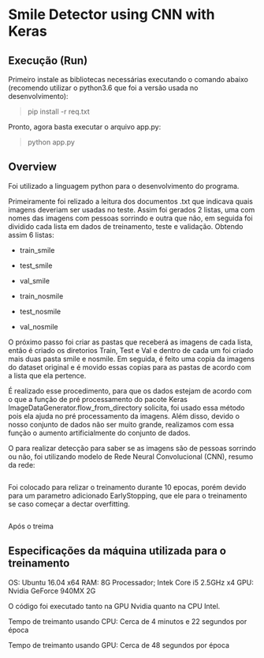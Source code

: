 # Smile Detector using CNN with Keras 

## Execução (Run)


Primeiro instale as bibliotecas necessárias executando o comando abaixo (recomendo utilizar o python3.6 que foi a versão usada no desenvolvimento):

> pip install -r req.txt


Pronto, agora basta executar o arquivo app.py:


> python app.py

## Overview 

Foi utilizado a linguagem python para o desenvolvimento do programa. 

Primeiramente foi relizado a leitura dos documentos .txt que indicava quais imagens deveriam ser usadas no teste. Assim foi gerados 2 listas, uma com nomes das imagens com pessoas sorrindo e outra que não, em seguida foi dividido cada lista em dados de treinamento, teste e validação. Obtendo assim 6 listas:

- train_smile 
- test_smile 
- val_smile

- train_nosmile  
- test_nosmile 
- val_nosmile

O próximo passo foi criar as pastas que receberá as imagens de cada lista, então é criado os diretorios Train, Test e Val e dentro de cada um foi criado mais duas pasta smile e nosmile. Em seguida, é feito uma copia da imagens do dataset original <data> e é movido essas copias para as pastas de acordo com a lista que ela pertence.
  
É realizado esse procedimento, para que os dados estejam de acordo com o que a função de pré processamento do pacote Keras ImageDataGenerator.flow_from_directory solicita, foi usado essa método pois ela ajuda no pré processamento da imagens. Além disso, devido o nosso conjunto de dados não ser muito grande, realizamos com essa função o aumento artificialmente do conjunto de dados. 


O para realizar detecção para saber se as imagens são de pessoas sorrindo ou não, foi utilizando modelo de Rede Neural Convolucional (CNN), resumo da rede:

<image>

Foi colocado para relizar o treinamento durante 10 epocas, porém devido para um parametro adicionado EarlyStopping, que ele para o treinamento se caso começar a dectar overfitting.

<image trainamento>
  
<grafico>
  
Após o treima

## Especificações da máquina utilizada para o treinamento  

OS: Ubuntu 16.04 x64
RAM: 8G
Processador; Intek Core i5 2.5GHz x4
GPU: Nvidia GeForce 940MX 2G

O código foi executado tanto na GPU Nvidia quanto na CPU Intel.

Tempo de treimanto usando CPU: Cerca de 4 minutos e 22 segundos por época

Tempo de treimanto usando GPU: Cerca de 48 segundos por época
